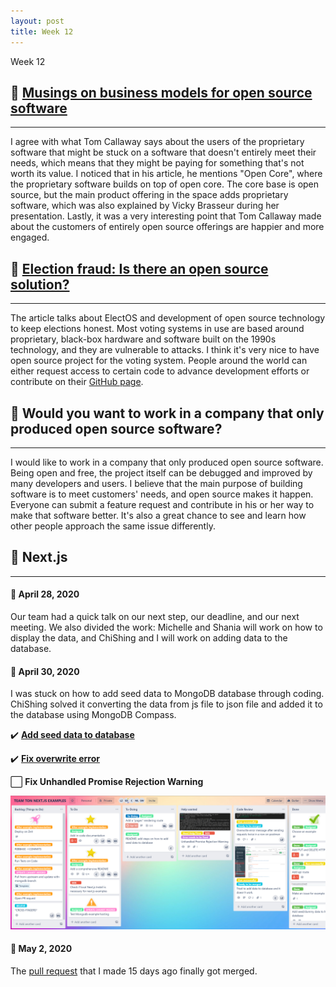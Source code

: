 ```yaml
---
layout: post
title: Week 12
---
```


Week 12

## :pushpin: [Musings on business models for open source software](https://spot.livejournal.com/327801.html)
---

I agree with what Tom Callaway says about the users of the proprietary software that might be stuck on a software that doesn't entirely meet their needs, which means that they might be paying for something that's not worth its value. I noticed that in his article, he mentions "Open Core", where the proprietary software builds on top of open core. The core base is open source, but the main product offering in the space adds proprietary software, which was also explained by Vicky Brasseur during her presentation. Lastly, it was a very interesting point that Tom Callaway made about the customers of entirely open source offerings are happier and more engaged. 

## :pushpin: [Election fraud: Is there an open source solution?](https://opensource.com/article/19/9/voting-fraud-open-source-solution?)
--- 

The article talks about ElectOS and development of open source technology to keep elections honest. Most voting systems in use are based around proprietary, black-box hardware and software built on the 1990s technology, and they are vulnerable to attacks. I think it's very nice to have open source project for the voting system. People around the world can either request access to certain code to advance development efforts or contribute on their [GitHub page](https://github.com/TrustTheVote-Project).

## :pushpin: Would you want to work in a company that only produced open source software?
---
 
I would like to work in a company that only produced open source software. Being open and free, the project itself can be debugged and improved by many developers and users. I believe that the main purpose of building software is to meet customers' needs, and open source makes it happen. Everyone can submit a feature request and contribute in his or her way to make that software better. It's also a great chance to see and learn how other people approach the same issue differently. 

## :bookmark_tabs: Next.js 
---

#### **:cherry_blossom: April 28, 2020**

Our team had a quick talk on our next step, our deadline, and our next meeting. We also divided the work: Michelle and Shania will work on how to display the data, and ChiShing and I will work on adding data to the database.

#### **:cherry_blossom: April 30, 2020**

I was stuck on how to add seed data to MongoDB database through coding. ChiShing solved it converting the data from js file to json file and added it to the database using MongoDB Compass.

:heavy_check_mark: [**Add seed data to database**](https://github.com/hunter-college-ossd-spr-2020/next.js/pull/15)

:heavy_check_mark: [**Fix overwrite error**](https://github.com/hunter-college-ossd-spr-2020/next.js/pull/14)

:white_large_square: **Fix Unhandled Promise Rejection Warning**

<img src="https://raw.githubusercontent.com/hunter-college-ossd-spr-2020/liulanz-weekly/gh-pages/images/trello.png">


#### **:cherry_blossom: May 2, 2020**

The [pull request](https://github.com/zeit/next.js/pull/11968) that I made 15 days ago finally got merged. 
